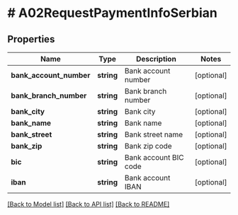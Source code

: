 # # A02RequestPaymentInfoSerbian

## Properties

Name | Type | Description | Notes
------------ | ------------- | ------------- | -------------
**bank_account_number** | **string** | Bank account number | [optional]
**bank_branch_number** | **string** | Bank branch number | [optional]
**bank_city** | **string** | Bank city | [optional]
**bank_name** | **string** | Bank name | [optional]
**bank_street** | **string** | Bank street name | [optional]
**bank_zip** | **string** | Bank zip code | [optional]
**bic** | **string** | Bank account BIC code | [optional]
**iban** | **string** | Bank account IBAN | [optional]

[[Back to Model list]](../../README.md#models) [[Back to API list]](../../README.md#endpoints) [[Back to README]](../../README.md)
